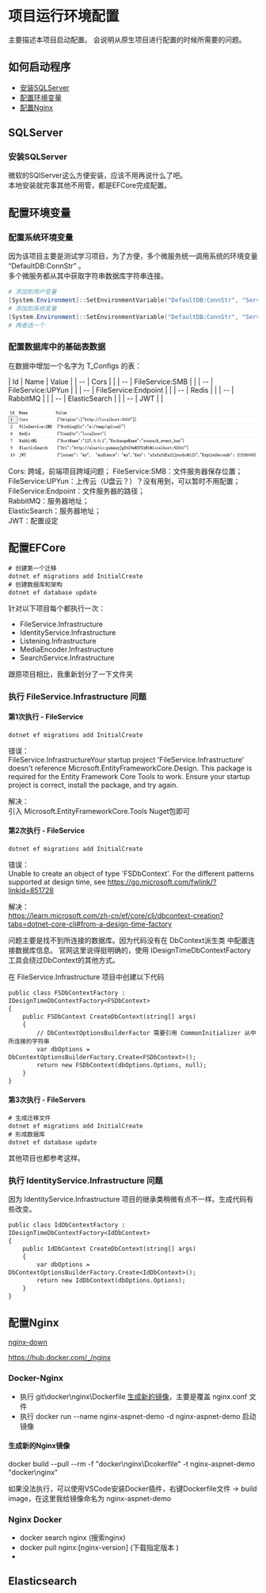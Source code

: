 # 项目运行环境配置

主要描述本项目启动配置。 会说明从原生项目进行配置的时候所需要的问题。  

## 如何启动程序

- [安装SQLServer](#sqlserver)
- [配置环境变量](#配置系统环境变量)
- [配置Nginx](#配置nginx)

## SQLServer

### 安装SQLServer

微软的SQlServer这么方便安装，应该不用再说什么了吧。  
本地安装就完事其他不用管，都是EFCore完成配置。

## 配置环境变量

### 配置系统环境变量

因为该项目主要是测试学习项目，为了方便，多个微服务统一调用系统的环境变量 “DefaultDB:ConnStr” 。  
多个微服务都从其中获取字符串数据库字符串连接。  

```powershell
# 添加到用户变量
[System.Environment]::SetEnvironmentVariable("DefaultDB:ConnStr", "Server=.;Database=aspnet-demo;Trusted_Connection=True;TrustServerCertificate=True;", "User")
# 添加到系统变量
[System.Environment]::SetEnvironmentVariable("DefaultDB:ConnStr", "Server=.;Database=aspnet-demo;Trusted_Connection=True;TrustServerCertificate=True;", "Machine")
# 两者选一个
```

### 配置数据库中的基础表数据

在数据中增加一个名字为 T_Configs 的表：  

| Id | Name | Value |
| -- | Cors | |
| -- | FileService:SMB |  |
| -- | FileService:UPYun | |
| -- | FileService:Endpoint | |
| -- | Redis | |
| -- | RabbitMQ | |
| -- | ElasticSearch | |
| -- | JWT | |

![](../images/T_Configs表配置示例.png)

Cors: 跨域，前端项目跨域问题；
FileService:SMB：文件服务器保存位置；  
FileService:UPYun：上传云（U盘云？）？没有用到，可以暂时不用配置；  
FileService:Endpoint：文件服务器的路径；  
RabbitMQ：服务器地址；  
ElasticSearch：服务器地址；  
JWT：配置设定

## 配置EFCore

```.NET CLI
# 创建第一个迁移
dotnet ef migrations add InitialCreate
# 创建数据库和架构
dotnet ef database update
```

针对以下项目每个都执行一次：  
- FileService.Infrastructure
- IdentityService.Infrastructure
- Listening.Infrastructure
- MediaEncoder.Infrastructure
- SearchService.Infrastructure

跟原项目相比，我重新划分了一下文件夹

### 执行 FileService.Infrastructure 问题

#### 第1次执行 - FileService

```powshell
dotnet ef migrations add InitialCreate
```
错误：  
FileService.InfrastructureYour startup project 'FileService.Infrastructure' doesn't reference Microsoft.EntityFrameworkCore.Design. This package is required for the Entity Framework Core Tools to work. Ensure your startup project is correct, install the package, and try again.

解决：  
引入 Microsoft.EntityFrameworkCore.Tools Nuget包即可

#### 第2次执行 - FileService  

```powshell
dotnet ef migrations add InitialCreate
```
错误：  
Unable to create an object of type 'FSDbContext'. For the different patterns supported at design time, see https://go.microsoft.com/fwlink/?linkid=851728

解决：  
https://learn.microsoft.com/zh-cn/ef/core/cli/dbcontext-creation?tabs=dotnet-core-cli#from-a-design-time-factory  

问题主要是找不到所连接的数据库。因为代码没有在 DbContext派生类 中配置连接数据库信息。
官网这里说得挺明确的，使用 IDesignTimeDbContextFactory 工具会绕过DbContext的其他方式。

在 FileService.Infrastructure 项目中创建以下代码
```CSharp
public class FSDbContextFactory : IDesignTimeDbContextFactory<FSDbContext>
{
    public FSDbContext CreateDbContext(string[] args) 
    {
        // DbContextOptionsBuilderFactor 需要引用 CommonInitializer 从中所连接的字符串
        var dbOptions = DbContextOptionsBuilderFactory.Create<FSDbContext>();
        return new FSDbContext(dbOptions.Options, null);
    }
}
```

#### 第3次执行 - FileServers

```powshell
# 生成迁移文件
dotnet ef migrations add InitialCreate
# 形成数据库
dotnet ef database update
```

其他项目也都参考这样。

### 执行 IdentityService.Infrastructure 问题

因为 IdentityService.Infrastructure 项目的继承类稍微有点不一样。生成代码有些改变。

```CSharp
public class IdDbContextFactory : IDesignTimeDbContextFactory<IdDbContext>
{
    public IdDbContext CreateDbContext(string[] args) 
    {
        var dbOptions = DbContextOptionsBuilderFactory.Create<IdDbContext>();
        return new IdDbContext(dbOptions.Options);
    }
}
```

## 配置Nginx

[nginx-down](https://nginx.org/en/download.html)

https://hub.docker.com/_/nginx

### Docker-Nginx

- 执行 git\docker\nginx\Dockerfile [生成新的镜像]((#生成新的nginx镜像))，主要是覆盖 nginx.conf 文件
- 执行 docker run --name nginx-aspnet-demo -d nginx-aspnet-demo 启动镜像

#### 生成新的Nginx镜像

docker build --pull --rm -f "docker\nginx\Dcokerfile" -t nginx-aspnet-demo "docker\nginx"

如果没法执行，可以使用VSCode安装Docker插件，右键Dockerfile文件 -> build image，在这里我给镜像命名为 nginx-aspnet-demo 

### Nginx Docker

- docker search nginx (搜索nginx)
- docker pull nginx:[nginx-version]  (下载指定版本  )
- 

## Elasticsearch